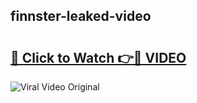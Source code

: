 ## finnster-leaked-video 

# <h2><a href="http://freeplayer.one?title=finnster-leaked-video&ref=21J">🔗 Click to Watch 👉🔴 VIDEO</a></h2>

<a href="http://freeplayer.one?title=finnster-leaked-video&ref=21J" rel="nofollow" data-target="animated-image.originalLink"><img src="https://i.ibb.co.com/xMMVF88/686577567.gif" alt="Viral Video Original" style="max-width: 100%; display: inline-block;" data-target="animated-image.originalImage"></a>

